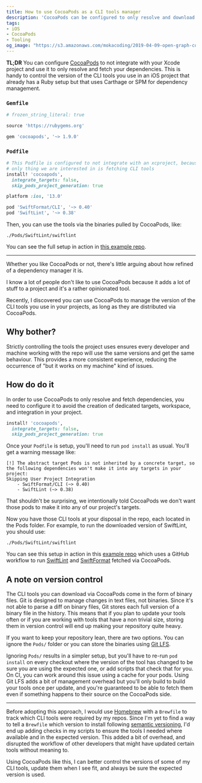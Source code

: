 ```yaml
---
title: How to use CocoaPods as a CLI tools manager
description: 'CocoaPods can be configured to only resolve and download dependencies, making it a great manager for vendored CLI tools'
tags:
- iOS
- CocoaPods
- Tooling
og_image: "https://s3.amazonaws.com/mokacoding/2019-04-09-open-graph-cover.png"
---
```


**TL;DR** You can configure [CocoaPods](https://cocoapods.org/) to not integrate with your Xcode project and use it to only resolve and fetch your dependencies.
This is handy to control the version of the CLI tools you use in an iOS project that already has a Ruby setup but that uses Carthage or SPM for dependency management.

### `Gemfile`

```ruby
# frozen_string_literal: true

source 'https://rubygems.org'

gem 'cocoapods', '~> 1.9.0'
```

### `Podfile`

```ruby
# This Podfile is configured to not integrate with an xcproject, because the
# only thing we are interested in is fetching CLI tools
install! 'cocoapods',
  integrate_targets: false,
  skip_pods_project_generation: true

platform :ios, '13.0'

pod 'SwiftFormat/CLI', '~> 0.40'
pod 'SwiftLint', '~> 0.38'
```

Then, you can use the tools via the binaries pulled by CocoaPods, like:

```
./Pods/SwiftLint/swiftlint
```

You can see the full setup in action in [this example repo](https://github.com/mokagio/cli-pods/).

---

Whether you like CocoaPods or not, there's little arguing about how refined of a dependency manager it is.

I know a lot of people don't like to use CocoaPods because it adds a lot of stuff to a project and it's a rather opinionated tool.

Recently, I discovered you can use CocoaPods to manage the version of the CLI tools you use in your projects, as long as they are distributed via CocoaPods.

## Why bother?

Strictly controlling the tools the project uses ensures every developer and machine working with the repo will use the same versions and get the same behaviour.
This provides a more consistent experience, reducing the occurrence of "but it works on my machine" kind of issues.

## How do do it

In order to use CocoaPods to only resolve and fetch dependencies, you need to configure it to avoid the creation of dedicated targets, workspace, and integration in your project.

```ruby
install! 'cocoapods',
  integrate_targets: false,
  skip_pods_project_generation: true
```

Once your `Podfile` is setup, you'll need to run `pod install` as usual.
You'll get a warning message like:

```
[!] The abstract target Pods is not inherited by a concrete target, so the following dependencies won't make it into any targets in your project:
Skipping User Project Integration
    - SwiftFormat/CLI (~> 0.40)
    - SwiftLint (~> 0.38)
```

That shouldn't be surprising, we intentionally told CocoaPods we don't want those pods to make it into any of our project's targets.

Now you have those CLI tools at your disposal in the repo, each located in the Pods folder.
For example, to run the downloaded version of SwiftLint, you should use:

```
./Pods/SwiftLint/swiftlint
```

You can see this setup in action in this [example repo](https://github.com/mokagio/cli-pods/) which uses a GitHub workflow to run [SwiftLint](https://github.com/realm/SwiftLint) and [SwiftFormat](https://github.com/nicklockwood/SwiftFormat) fetched via CocoaPods.

## A note on version control

The CLI tools you can download via CocoaPods come in the form of binary files.
Git is designed to manage changes in text files, not binaries.
Since it's not able to parse a diff on binary files, Git stores each full version of a binary file in the history.
This means that if you plan to update your tools often or if you are working with tools that have a non trivial size, storing them in version control will end up making your repository quite heavy.

If you want to keep your repository lean, there are two options. You can ignore the `Pods/` folder or you can store the binaries using [Git LFS](https://git-lfs.github.com/).

Ignoring `Pods/` results in a simpler setup, but you'll have to re-run `pod install` on every checkout where the version of the tool has changed to be sure you are using the expected one, or add scripts that check that for you.
On CI, you can work around this issue using a cache for your pods.
Using Git LFS adds a bit of management overhead but you'll only build to build your tools once per update, and you're guaranteed to be able to fetch them even if something happens to their source on the CocoaPods side.

---

Before adopting this approach, I would use [Homebrew](https://brew.sh/) with a `Brewfile` to track which CLI tools were required by my repos.
Since I'm yet to find a way to tell a `Brewfile` which version to install following [semantic versioning](https://semver.org/), I'd end up adding checks in my scripts to ensure the tools I needed where available and in the expected version.
This added a bit of overhead, and disrupted the workflow of other developers that might have updated certain tools without meaning to.

Using CocoaPods like this, I can better control the versions of some of my CLI tools, update them when I see fit, and always be sure the expected version is used.
